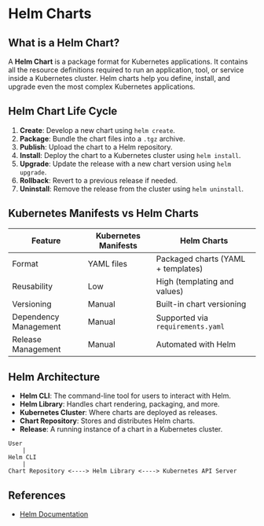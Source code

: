 # Helm Charts

## What is a Helm Chart?

A **Helm Chart** is a package format for Kubernetes applications. It contains all the resource definitions required to run an application, tool, or service inside a Kubernetes cluster. Helm charts help you define, install, and upgrade even the most complex Kubernetes applications.

## Helm Chart Life Cycle

1. **Create**: Develop a new chart using `helm create`.
2. **Package**: Bundle the chart files into a `.tgz` archive.
3. **Publish**: Upload the chart to a Helm repository.
4. **Install**: Deploy the chart to a Kubernetes cluster using `helm install`.
5. **Upgrade**: Update the release with a new chart version using `helm upgrade`.
6. **Rollback**: Revert to a previous release if needed.
7. **Uninstall**: Remove the release from the cluster using `helm uninstall`.

## Kubernetes Manifests vs Helm Charts

| Feature                | Kubernetes Manifests         | Helm Charts                      |
|------------------------|-----------------------------|----------------------------------|
| Format                 | YAML files                   | Packaged charts (YAML + templates) |
| Reusability            | Low                          | High (templating and values)     |
| Versioning             | Manual                       | Built-in chart versioning        |
| Dependency Management  | Manual                       | Supported via `requirements.yaml`|
| Release Management     | Manual                       | Automated with Helm              |

## Helm Architecture

- **Helm CLI**: The command-line tool for users to interact with Helm.
- **Helm Library**: Handles chart rendering, packaging, and more.
- **Kubernetes Cluster**: Where charts are deployed as releases.
- **Chart Repository**: Stores and distributes Helm charts.
- **Release**: A running instance of a chart in a Kubernetes cluster.

```
User
    |
Helm CLI
    |
Chart Repository <----> Helm Library <----> Kubernetes API Server
```

## References

- [Helm Documentation](https://helm.sh/docs/)